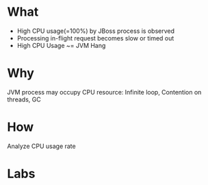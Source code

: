 # What

* High CPU usage(=100%) by JBoss process is observed
* Processing in-flight request becomes slow or timed out
* High CPU Usage ~= JVM Hang

# Why

JVM process may occupy CPU resource: Infinite loop, Contention on threads, GC

# How

Analyze CPU usage rate

# Labs
